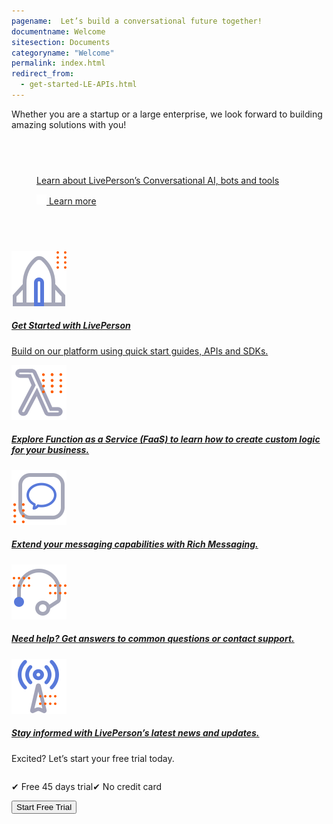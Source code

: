 ```yaml
---
pagename:  Let’s build a conversational future together!
documentname: Welcome
sitesection: Documents
categoryname: "Welcome"
permalink: index.html
redirect_from:
  - get-started-LE-APIs.html
---
```

<div class="header-label">
Whether you are a startup or a large enterprise, we look forward to building amazing 
solutions with you!
</div>

<div class="card-container">
  <div id="success-stories" class="welcome-card" style="padding:58px 22px 58px 22px;">
    <a href="/conversational-ai-overview.html">
      <p class="success-stories-header" style="margin-left: 18px !important;">Learn about LivePerson’s Conversational AI, bots and tools </p>
      <p class="free-trial-label" style="margin-left: 18px !important; "> 
      <img class="dots-container" src="img/four-dots-white.svg"/>
      Learn more</p>
    </a>
  </div>
    <a class="welcome-card"  href="/first-steps.html"> 
      <img class="container-image" src="img/ic_get_started.svg"/>
      <h5 class="welcome-title">Get Started with LivePerson</h5>
      <p class="welcome-content">Build on our platform using quick start guides, APIs and SDKs. </p>
    </a>
    <a  class="welcome-card"  href="/liveperson-functions-overview.html"> 
      <img class="container-image" src="img/ic_functions.svg"/>
      <h5 class="welcome-title">Explore Function as a Service (FaaS) to learn how to create custom logic for your business.</h5>
    </a>
      <a  class="welcome-card"  href="/getting-started-with-rich-messaging-introduction.html"> 
      <img class="container-image" src="img/ic_richmessaging.svg"/>
      <h5 class="welcome-title">Extend your messaging capabilities with Rich Messaging.</h5>
    </a>
  <a class="welcome-card" target="_blank" href="https://knowledge.liveperson.com/troubleshooting-how-to-contact-support.html"> 
      <img class="container-image" src="img/ic_support.svg"/>
      <h5 class="welcome-title">Need help? Get answers to common questions or contact support.</h5>
    </a>
    <a  class="welcome-card" target="_blank" href="https://knowledge.liveperson.com/whats-new-latest-whats-new.html"> 
      <img class="container-image" src="img/ic_news.svg"/>
      <h5 class="welcome-title">Stay informed with LivePerson’s latest news and updates.</h5>
    </a>
</div>
<div class="free-trial-container">
<div id="free-trial">
    <div id="free-trial-content-container">
      <p class="free-trial-header">Excited? Let’s start your free trial today.</p>
      <div style="display:flex">
        <p class="free-trial-label"> &#10004; Free 45 days trial</p>
        <p class="free-trial-label">&#10004; No credit card</p>
      </div>   
    </div>
    <div id="free-trial-button-welcome">
      <a target="_blank" href="https://developers.liveperson.com/register.html">
        <button class="create-button">Start Free Trial</button>
      </a>
    </div>
</div>
</div>
